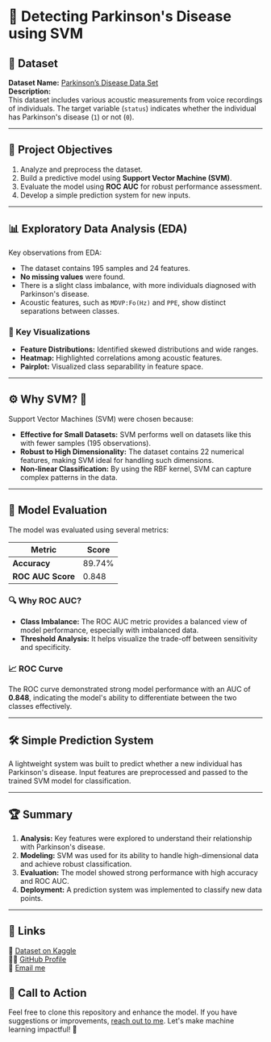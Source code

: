 # 🧠 Detecting Parkinson's Disease using SVM 

## 📂 Dataset  
**Dataset Name:** [Parkinson’s Disease Data Set](https://www.kaggle.com/datasets/vikasukani/parkinsons-disease-data-set)  
**Description:**  
This dataset includes various acoustic measurements from voice recordings of individuals. The target variable (`status`) indicates whether the individual has Parkinson's disease (`1`) or not (`0`).

---

## 📝 Project Objectives  
1. Analyze and preprocess the dataset.  
2. Build a predictive model using **Support Vector Machine (SVM)**.  
3. Evaluate the model using **ROC AUC** for robust performance assessment.  
4. Develop a simple prediction system for new inputs.  

---

## 📊 Exploratory Data Analysis (EDA)  
Key observations from EDA:  
- The dataset contains 195 samples and 24 features.  
- **No missing values** were found.  
- There is a slight class imbalance, with more individuals diagnosed with Parkinson's disease.  
- Acoustic features, such as `MDVP:Fo(Hz)` and `PPE`, show distinct separations between classes.  

### 🔑 Key Visualizations  
- **Feature Distributions:** Identified skewed distributions and wide ranges.  
- **Heatmap:** Highlighted correlations among acoustic features.  
- **Pairplot:** Visualized class separability in feature space.

---

## ⚙️ Why SVM? 🤔  
Support Vector Machines (SVM) were chosen because:  
- **Effective for Small Datasets:** SVM performs well on datasets like this with fewer samples (195 observations).  
- **Robust to High Dimensionality:** The dataset contains 22 numerical features, making SVM ideal for handling such dimensions.  
- **Non-linear Classification:** By using the RBF kernel, SVM can capture complex patterns in the data.  

---

## 🧪 Model Evaluation  
The model was evaluated using several metrics:  

| Metric            | Score         |  
|--------------------|---------------|  
| **Accuracy**       | 89.74%        |  
| **ROC AUC Score**  | 0.848         |  

### 🔍 Why ROC AUC?  
- **Class Imbalance:** The ROC AUC metric provides a balanced view of model performance, especially with imbalanced data.  
- **Threshold Analysis:** It helps visualize the trade-off between sensitivity and specificity.  

### 📈 ROC Curve  
The ROC curve demonstrated strong model performance with an AUC of **0.848**, indicating the model's ability to differentiate between the two classes effectively.

---

## 🛠️ Simple Prediction System  
A lightweight system was built to predict whether a new individual has Parkinson's disease. Input features are preprocessed and passed to the trained SVM model for classification.  

---

## 🏆 Summary  
1. **Analysis:** Key features were explored to understand their relationship with Parkinson's disease.  
2. **Modeling:** SVM was used for its ability to handle high-dimensional data and achieve robust classification.  
3. **Evaluation:** The model showed strong performance with high accuracy and ROC AUC.  
4. **Deployment:** A prediction system was implemented to classify new data points.  

---

## 🔗 Links  
📂 [Dataset on Kaggle](https://www.kaggle.com/datasets/vikasukani/parkinsons-disease-data-set)  
👨‍💻 [GitHub Profile](https://github.com/smebad)  
📧 [Email me](mailto:mohammadebad1@hotmail.com)  

## 📣 Call to Action  
Feel free to clone this repository and enhance the model. If you have suggestions or improvements, [reach out to me](mailto:mohammadebad1@hotmail.com). Let's make machine learning impactful! 🌟
